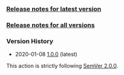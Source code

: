 ### [Release notes for latest version](latest.md)

### [Release notes for all versions](full.md)

### Version History

* 2020-01-08 [1.0.0](1.0.0.md) (latest)


This action is strictly following [SemVer 2.0.0](https://semver.org/spec/v2.0.0.html).